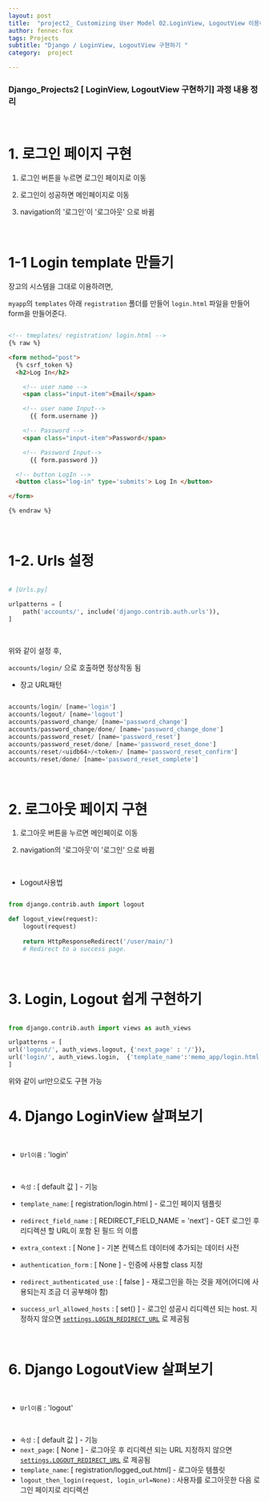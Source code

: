 ```yaml
---
layout: post
title:  "project2_ Customizing User Model 02.LoginView, LogoutView 이용하기"
author: fennec-fox
tags: Projects
subtitle: "Django / LoginView, LogoutView 구현하기 "
category:  project

---
```


### Django_Projects2 [ LoginView, LogoutView 구현하기] 과정 내용 정리

<br>

# 1. 로그인 페이지 구현

1) 로그인 버튼을 누르면 로그인 페이지로 이동

2) 로그인이 성공하면 메인페이지로 이동

3) navigation의 '로그인'이 '로그아웃' 으로 바뀜

<br>

# 1-1 Login template 만들기

장고의 시스템을 그대로 이용하려면, 

`myapp`의 `templates` 아래 `registration` 폴더를 만들어 `login.html` 파일을 만들어 form을 만들어준다. 

```html

<!-- tmeplates/ registration/ login.html -->
{% raw %}

<form method="post">
  {% csrf_token %}
  <h2>Log In</h2>

    <!-- user name -->
    <span class="input-item">Email</span>

    <!-- user name Input-->
      {{ form.username }}

    <!-- Password -->
    <span class="input-item">Password</span>

    <!-- Password Input-->
      {{ form.password }}

  <!-- button LogIn -->
  <button class="log-in" type='submits'> Log In </button>

</form>

{% endraw %}
```

<br>

# 1-2. Urls 설정

```python

# [Urls.py]

urlpatterns = [
    path('accounts/', include('django.contrib.auth.urls')),
]

```

<br>

위와 같이 설정 후,

`accounts/login/` 으로 호출하면 정상작동 됨

- 장고 URL패턴

```python

accounts/login/ [name='login']
accounts/logout/ [name='logout']
accounts/password_change/ [name='password_change']
accounts/password_change/done/ [name='password_change_done']
accounts/password_reset/ [name='password_reset']
accounts/password_reset/done/ [name='password_reset_done']
accounts/reset/<uidb64>/<token>/ [name='password_reset_confirm']
accounts/reset/done/ [name='password_reset_complete']

```

<br>

# 2. 로그아웃 페이지 구현

1) 로그아웃 버튼을 누르면 메인페이로 이동

2) navigation의 '로그아웃'이 '로그인' 으로 바뀜

<br>

- Logout사용법

```python

from django.contrib.auth import logout

def logout_view(request):
    logout(request)
    
    return HttpResponseRedirect('/user/main/') 
    # Redirect to a success page.

```

<br>

# 3. Login, Logout 쉽게 구현하기

```python

from django.contrib.auth import views as auth_views

urlpatterns = [
url('logout/', auth_views.logout, {'next_page' : '/'}),
url('login/', auth_views.login,  {'template_name':'memo_app/login.html'}),
]

```

위와 같이 url만으로도 구현 가능

# 4. Django LoginView 살펴보기

<br>

- `Url이름` : 'login'

<br>

- `속성` : [ default 값 ] - 기능

- `template_name`: [ registration/login.html ] - 로그인 페이지 템플릿 
- `redirect_field_name` : [ REDIRECT_FIELD_NAME = 'next'] - GET 로그인 후 리디렉션 할 URL이 포함 된 필드 의 이름
- `extra_context` : [ None ] - 기본 컨텍스트 데이터에 추가되는 데이터 사전
- `authentication_form` : [ None ] - 인증에 사용할 class 지정
- `redirect_authenticated_use` : [ false ] - 재로그인을 하는 것을 제어(어디에 사용되는지 조금 더 공부해야 함)
- `success_url_allowed_hosts` : [ set() ] - 로그인 성공시 리디렉션 되는 host. 지정하지 않으면  [`settings.LOGIN_REDIRECT_URL`](https://docs.djangoproject.com/en/2.2/ref/settings/#std:setting-LOGIN_REDIRECT_URL) 로 제공됨

<br>

# 6. Django LogoutView 살펴보기

<br>

- `Url이름` : 'logout'

<br>

- `속성` : [ default 값 ] - 기능
- `next_page`: [ None ] - 로그아웃 후 리디렉션 되는 URL 지정하지 않으면 [`settings.LOGOUT_REDIRECT_URL`](https://docs.djangoproject.com/en/2.2/ref/settings/#std:setting-LOGOUT_REDIRECT_URL) 로 제공됨
- `template_name`: [ registration/logged_out.html] - 로그아웃 템플릿
- `logout_then_login(request, login_url=None)` : 사용자를 로그아웃한 다음 로그인 페이지로 리디렉션

<br>
